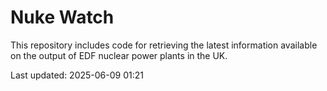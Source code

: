 # Nuke Watch

This repository includes code for retrieving the latest information available on the output of EDF nuclear power plants in the UK.

Last updated: 2025-06-09 01:21